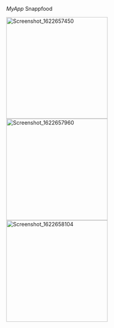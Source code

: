 *MyApp*
Snappfood

<img width="270" alt="Screenshot_1622657450" src="https://user-images.githubusercontent.com/79360286/120531534-faf8a300-c3f3-11eb-8e32-0e0e70714ddc.png">


<img width="270" alt="Screenshot_1622657960" src="https://user-images.githubusercontent.com/79360286/120534663-5a0be700-c3f7-11eb-9d7d-74d87809f3e5.png">


<img width="270" alt="Screenshot_1622658104" src="https://user-images.githubusercontent.com/79360286/120534894-9b03fb80-c3f7-11eb-9116-b04d91758bb0.png">

